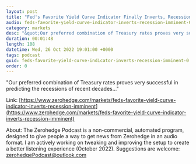 ```yaml
---
layout: post
title: "Fed's Favorite Yield Curve Indicator Finally Inverts, Recession Imminent"
audio: feds-favorite-yield-curve-indicator-inverts-recession-imminent-0
category: markets
desc: "&quot;Our preferred combination of Treasury rates proves very successful in predicting the recessions of recent decades...&quot;"
duration: 00:01:48
length: 108
datetime: Wed, 26 Oct 2022 19:01:00 +0000
tags: podcast
guid: feds-favorite-yield-curve-indicator-inverts-recession-imminent-0
order: 0
---
```

&quot;Our preferred combination of Treasury rates proves very successful in predicting the recessions of recent decades...&quot;

Link: [https://www.zerohedge.com/markets/feds-favorite-yield-curve-indicator-inverts-recession-imminent](https://www.zerohedge.com/markets/feds-favorite-yield-curve-indicator-inverts-recession-imminent)

About: The Zerohedge Podcast is a non-commercial, automated program, designed to give people a way to get news from Zerohedge in an audio format.  I am actively working on tweaking and improving the setup to create a better listening experience (October 2022).  Suggestions are welcome: [zerohedgePodcast@outlook.com](mailto:zerohedgePodcast@outlook.com)